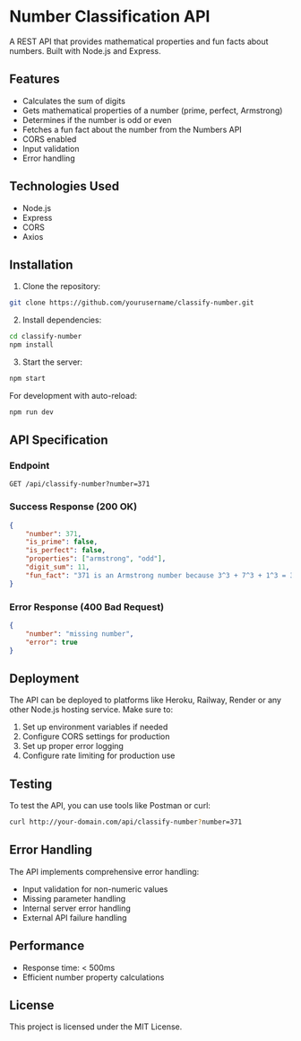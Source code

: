 # Number Classification API

A REST API that provides mathematical properties and fun facts about numbers. Built with Node.js and Express.

## Features

- Calculates the sum of digits
- Gets mathematical properties of a number (prime, perfect, Armstrong)
- Determines if the number is odd or even
- Fetches a fun fact about the number from the Numbers API
- CORS enabled
- Input validation
- Error handling

## Technologies Used

- Node.js
- Express
- CORS
- Axios

## Installation

1. Clone the repository:
```bash
git clone https://github.com/yourusername/classify-number.git
```

2. Install dependencies:
```bash
cd classify-number
npm install
```

3. Start the server:
```bash
npm start
```

For development with auto-reload:
```bash
npm run dev
```

## API Specification

### Endpoint
```
GET /api/classify-number?number=371
```

### Success Response (200 OK)
```json
{
    "number": 371,
    "is_prime": false,
    "is_perfect": false,
    "properties": ["armstrong", "odd"],
    "digit_sum": 11,
    "fun_fact": "371 is an Armstrong number because 3^3 + 7^3 + 1^3 = 371"
}
```

### Error Response (400 Bad Request)
```json
{
    "number": "missing number",
    "error": true
}
```

## Deployment

The API can be deployed to platforms like Heroku, Railway, Render or any other Node.js hosting service. Make sure to:

1. Set up environment variables if needed
2. Configure CORS settings for production
3. Set up proper error logging
4. Configure rate limiting for production use

## Testing

To test the API, you can use tools like Postman or curl:

```bash
curl http://your-domain.com/api/classify-number?number=371
```

## Error Handling

The API implements comprehensive error handling:
- Input validation for non-numeric values
- Missing parameter handling
- Internal server error handling
- External API failure handling

## Performance

- Response time: < 500ms
- Efficient number property calculations


## License

This project is licensed under the MIT License.